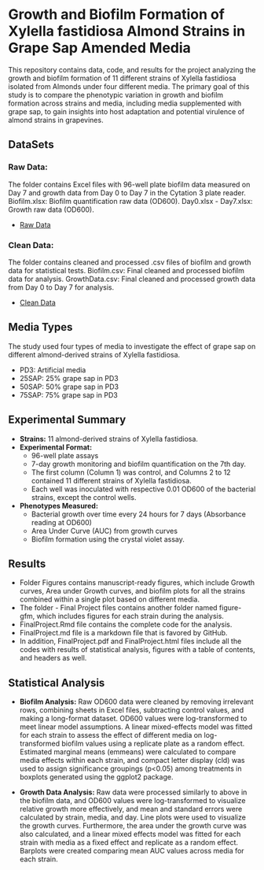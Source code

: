 

# Growth and Biofilm Formation of Xylella fastidiosa Almond Strains in Grape Sap Amended Media
This repository contains data, code, and results for the project analyzing the growth and biofilm formation of 11 different strains of Xylella fastidiosa isolated from Almonds under four different media. The primary goal of this study is to compare the phenotypic variation in growth and biofilm formation across strains and media, including media supplemented with grape sap, to gain insights into host adaptation and potential virulence of almond strains in grapevines.
## DataSets
### Raw Data: 
The folder contains Excel files with 96-well plate biofilm data measured on Day 7 and growth data from Day 0 to Day 7 in the Cytation 3 plate reader.
Biofilm.xlsx: Biofilm quantification raw data (OD600).
Day0.xlsx - Day7.xlsx: Growth raw data (OD600).
- [Raw Data](Data/RawData)
### Clean Data: 
The folder contains cleaned and processed .csv files of biofilm and growth data for statistical tests.
Biofilm.csv: Final cleaned and processed biofilm data for analysis.
GrowthData.csv: Final cleaned and processed growth data from Day 0 to Day 7 for analysis.
- [Clean Data](Data/CleanData)
## Media Types
The study used four types of media to investigate the effect of grape sap on different almond-derived strains of Xylella fastidiosa.
-	PD3: Artificial media
-	25SAP: 25% grape sap in PD3
-	50SAP: 50% grape sap in PD3
-	75SAP: 75% grape sap in PD3
## Experimental Summary
*	**Strains:** 11 almond-derived strains of Xylella fastidiosa.
*	**Experimental Format:**
    -	96-well plate assays
    -	7-day growth monitoring and biofilm quantification on the 7th day.
    -	The first column (Column 1) was control, and Columns 2 to 12 contained 11 different strains of Xylella fastidiosa.
    -	Each well was inoculated with respective 0.01 OD600 of the bacterial strains, except the control wells.
*	**Phenotypes Measured:**
    -	Bacterial growth over time every 24 hours for 7 days (Absorbance reading at OD600)
    -	Area Under Curve (AUC) from growth curves
    -	Biofilm formation using the crystal violet assay.
## Results
-	Folder Figures contains manuscript-ready figures, which include Growth curves, Area under Growth curves, and biofilm plots for all the strains combined within a single plot based on different media. 
-	The folder - Final Project files contains another folder named figure-gfm, which includes figures for each strain during the analysis.
-	FinalProject.Rmd file contains the complete code for the analysis.
-	FinalProject.md file is a markdown file that is favored by GitHub.
-	In addition, FinalProject.pdf and FinalProject.html files include all the codes with results of statistical analysis, figures with a table of contents, and headers as well.
## Statistical Analysis
-	**Biofilm Analysis:**
Raw OD600 data were cleaned by removing irrelevant rows, combining sheets in Excel files, subtracting control values, and making a long-format dataset. OD600 values were log-transformed to meet linear model assumptions. A linear mixed-effects model was fitted for each strain to assess the effect of different media on log-transformed biofilm values using a replicate plate as a random effect. Estimated marginal means (emmeans) were calculated to compare media effects within each strain, and compact letter display (cld) was used to assign significance groupings (p<0.05) among treatments in boxplots generated using the ggplot2 package.

-	**Growth Data Analysis:** 
Raw data were processed similarly to above in the biofilm data, and OD600 values were log-transformed to visualize relative growth more effectively, and mean and standard errors were calculated by strain, media, and day. Line plots were used to visualize the growth curves. Furthermore, the area under the growth curve was also calculated, and a linear mixed effects model was fitted for each strain with media as a fixed effect and replicate as a random effect. Barplots were created comparing mean AUC values across media for each strain.

